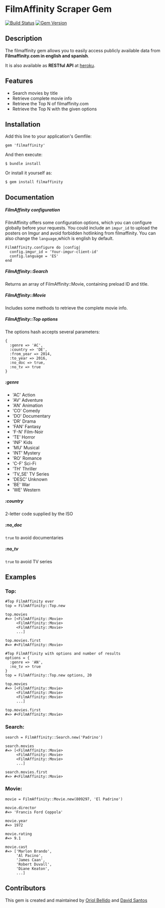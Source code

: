 # FilmAffinity Scraper Gem
[![Build Status](https://travis-ci.org/davidsantosmerino/filmaffinity-gem.png?branch=master)](https://travis-ci.org/davidsantosmerino/filmaffinity-gem)
[![Gem Version](https://badge.fury.io/rb/filmaffinity.svg)](http://badge.fury.io/rb/filmaffinity)

## Description

The filmaffinity gem allows you to easily access publicly available data from **Filmaffinity.com in english and spanish**.

It is also available as **RESTful API** at [heroku](https://filmaffinity-unofficial.herokuapp.com/).

## Features

- Search movies by title
- Retrieve complete movie info
- Retrieve the Top N of filmaffinity.com
- Retrieve the Top N with the given options

## Installation

Add this line to your application's Gemfile:

    gem 'filmaffinity'

And then execute:

    $ bundle install

Or install it yourself as:

    $ gem install filmaffinity

## Documentation

##### FilmAffinity configuration
FilmAffinity offers some configuration options, which you can configure globally before your requests. You could include an ```imgur_id``` to upload the posters on Imgur and avoid forbidden hotlinking from filmaffinity. You can also change the ```language```,which is english by default.
```
FilmAffinity.configure do |config|
  config.imgur_id = 'Your-imgur-client-id'
  config.language = 'ES'
end
```

##### FilmAffinity::Search
Returns an array of FilmAffinity::Movie, containing preload ID and title.

##### FilmAffinity::Movie
Includes some methods to retrieve the complete movie info.

##### FilmAffinity::Top options
The options hash accepts several parameters:
```
{
  :genre => 'AC',
  :country => 'DE',
  :from_year => 2014,
  :to_year => 2016,
  :no_doc => true,
  :no_tv => true
}
  ```
##### :genre
- 'AC'    Action
- 'AV'    Adventure
- 'AN'    Animation
- 'CO'    Comedy
- 'DO'    Documentary
- 'DR'    Drama
- 'FAN'   Fantasy
- 'F-N'   Film-Noir
- 'TE'    Horror
- 'INF'   Kids
- 'MU'    Musical
- 'INT'   Mystery
- 'RO'    Romance
- 'C-F'   Sci-Fi
- 'TH'    Thriller
- 'TV_SE' TV Series
- 'DESC'  Unknown
- 'BE'    War
- 'WE'    Western

##### :country
2-letter code supplied by the ISO

##### :no_doc
```true``` to avoid documentaries

##### :no_tv
```true``` to avoid TV series


## Examples

### Top:
    #Top FilmAffinity ever
    top = FilmAffinity::Top.new

    top.movies
    #=> [<FilmAffinity::Movie>
         <FilmAffinity::Movie>
         <FilmAffinity::Movie>
         ...]

    top.movies.first
    #=> #<FilmAffinity::Movie>

    #Top FilmAffinity with options and number of results
    options = {
      :genre => 'AN',
      :no_tv => true
    }
    top = FilmAffinity::Top.new options, 20

    top.movies
    #=> [<FilmAffinity::Movie>
         <FilmAffinity::Movie>
         <FilmAffinity::Movie>
         ...]

    top.movies.first
    #=> #<FilmAffinity::Movie>

### Search:

    search = FilmAffinity::Search.new('Padrino')

    search.movies
    #=> [<FilmAffinity::Movie>
         <FilmAffinity::Movie>
         <FilmAffinity::Movie>
         ...]

    search.movies.first
    #=> #<FilmAffinity::Movie>

### Movie:

    movie = FilmAffinity::Movie.new(809297, 'El Padrino')

    movie.director
    #=> 'Francis Ford Coppola'

    movie.year
    #=> 1972

    movie.rating
    #=> 9.1

    movie.cast
    #=> ['Marlon Brando',
         'Al Pacino',
         'James Caan',
         'Robert Duvall',
         'Diane Keaton',
         ...]

## Contributors

This gem is created and maintained by [Oriol Bellido](https://github.com/oricodes89) and [David Santos](https://github.com/davidsantosmerino)
